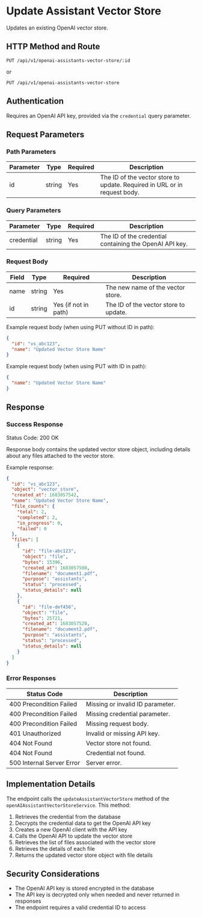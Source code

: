 # Update Assistant Vector Store

Updates an existing OpenAI vector store.

## HTTP Method and Route

```
PUT /api/v1/openai-assistants-vector-store/:id
```

or 

```
PUT /api/v1/openai-assistants-vector-store
```

## Authentication

Requires an OpenAI API key, provided via the `credential` query parameter.

## Request Parameters

### Path Parameters

| Parameter | Type | Required | Description |
|-----------|------|----------|-------------|
| id | string | Yes | The ID of the vector store to update. Required in URL or in request body. |

### Query Parameters

| Parameter | Type | Required | Description |
|-----------|------|----------|-------------|
| credential | string | Yes | The ID of the credential containing the OpenAI API key. |

### Request Body

| Field | Type | Required | Description |
|-------|------|----------|-------------|
| name | string | Yes | The new name of the vector store. |
| id | string | Yes (if not in path) | The ID of the vector store to update. |

Example request body (when using PUT without ID in path):
```json
{
  "id": "vs_abc123",
  "name": "Updated Vector Store Name"
}
```

Example request body (when using PUT with ID in path):
```json
{
  "name": "Updated Vector Store Name"
}
```

## Response

### Success Response

Status Code: 200 OK

Response body contains the updated vector store object, including details about any files attached to the vector store.

Example response:
```json
{
  "id": "vs_abc123",
  "object": "vector_store",
  "created_at": 1683057542,
  "name": "Updated Vector Store Name",
  "file_counts": {
    "total": 2,
    "completed": 2,
    "in_progress": 0,
    "failed": 0
  },
  "files": [
    {
      "id": "file-abc123",
      "object": "file",
      "bytes": 15396,
      "created_at": 1683057500,
      "filename": "document1.pdf",
      "purpose": "assistants",
      "status": "processed",
      "status_details": null
    },
    {
      "id": "file-def456",
      "object": "file",
      "bytes": 25721,
      "created_at": 1683057520,
      "filename": "document2.pdf",
      "purpose": "assistants",
      "status": "processed",
      "status_details": null
    }
  ]
}
```

### Error Responses

| Status Code | Description |
|-------------|-------------|
| 400 Precondition Failed | Missing or invalid ID parameter. |
| 400 Precondition Failed | Missing credential parameter. |
| 400 Precondition Failed | Missing request body. |
| 401 Unauthorized | Invalid or missing API key. |
| 404 Not Found | Vector store not found. |
| 404 Not Found | Credential not found. |
| 500 Internal Server Error | Server error. |

## Implementation Details

The endpoint calls the `updateAssistantVectorStore` method of the `openAIAssistantVectorStoreService`. This method:

1. Retrieves the credential from the database
2. Decrypts the credential data to get the OpenAI API key
3. Creates a new OpenAI client with the API key
4. Calls the OpenAI API to update the vector store
5. Retrieves the list of files associated with the vector store
6. Retrieves the details of each file
7. Returns the updated vector store object with file details

## Security Considerations

- The OpenAI API key is stored encrypted in the database
- The API key is decrypted only when needed and never returned in responses
- The endpoint requires a valid credential ID to access
